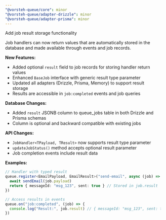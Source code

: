 ```yaml
---
"@vorsteh-queue/core": minor
"@vorsteh-queue/adapter-drizzle": minor
"@vorsteh-queue/adapter-prisma": minor
---
```


Add job result storage functionality

Job handlers can now return values that are automatically stored in the database and made available through events and job records.

**New Features:**

- Added optional `result` field to job records for storing handler return values
- Enhanced `BaseJob` interface with generic result type parameter
- Updated all adapters (Drizzle, Prisma, Memory) to support result storage
- Results are accessible in `job:completed` events and job queries

**Database Changes:**

- Added `result` JSONB column to queue_jobs table in both Drizzle and Prisma schemas
- Column is optional and backward compatible with existing jobs

**API Changes:**

- `JobHandler<TPayload, TResult>` now supports result type parameter
- `updateJobStatus()` method accepts optional result parameter
- Job completion events include result data

**Examples:**

```typescript
// Handler with typed result
queue.register<EmailPayload, EmailResult>("send-email", async (job) => {
  await sendEmail(job.payload)
  return { messageId: "msg_123", sent: true } // Stored in job.result
})

// Access results in events
queue.on("job:completed", (job) => {
  console.log("Result:", job.result) // { messageId: "msg_123", sent: true }
})
```
